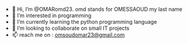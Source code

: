 - 👋 Hi, I’m @OMARomd23. 
      omd stands for OMESSAOUD my last name
- 👀 I’m interested in programming
- 🌱 I’m currently learning the python programming language
- 💞️ I’m looking to collaborate on small IT projects
- 📫 reach me on : omsoudomar23@gmail.com

<!---
OMARomd23/OMARomd23 is a ✨ special ✨ repository because its `README.md` (this file) appears on your GitHub profile.
You can click the Preview link to take a look at your changes.
--->
